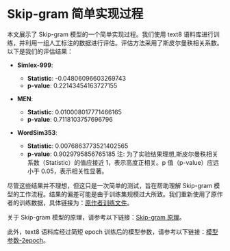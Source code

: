 # Skip-gram 简单实现过程

本文展示了 Skip-gram 模型的一个简单实现过程。我们使用 text8 语料库进行训练，并利用一组人工标注的数据进行评估。评估方法采用了斯皮尔曼秩相关系数。以下是我们的评估结果：

- **Simlex-999**:
  - **Statistic**: -0.04806096603269743
  - **p-value**: 0.22143454163727155

- **MEN**:
  - **Statistic**: 0.010008017771466165
  - **p-value**: 0.7118103757696796

- **WordSim353**:
  - **Statistic**: 0.0076863773521402565
  - **p-value**: 0.9029795856765185
注: 为了实验结果理想,斯皮尔曼秩相关系数（Statistic）的值应接近 1，表示高度正相关。p 值（p-value）应远小于 0.05，表示相关性显著。

尽管这些结果并不理想，但这只是一次简单的测试，旨在帮助理解 Skip-gram 模型的工作流程。结果的偏差可能是由于训练集规模过大所致。我们重新使用了原作者的训练数据，具体链接为：[原作者训练文件](https://github.com/yeatscircle/SkipGram/tree/master/data/actual)。

关于 Skip-gram 模型的原理，请参考以下链接：[Skip-gram 原理](https://github.com/yeatscircle/SkipGram/tree/master/Introduction)。

此外，text8 语料库经过简短 epoch 训练后的模型参数，请参考以下链接：[模型参数-2epoch](https://github.com/yeatscircle/SkipGram/tree/master/model)。
